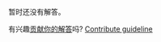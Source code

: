 
暂时还没有解答。

有兴趣[贡献你的解答](https://github.com/BFEdev/BFE.dev-solutions/blob/main/css/sticky-footer_zh.md)吗? [Contribute guideline](https://github.com/BFEdev/BFE.dev-solutions#how-to-contribute)
